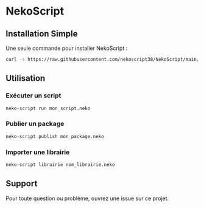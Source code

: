 
# NekoScript

## Installation Simple

Une seule commande pour installer NekoScript :

```bash
curl -s https://raw.githubusercontent.com/nekoscript38/NekoScript/main/neko-script.sh | bash -s télécharger
```

## Utilisation

### Exécuter un script
```bash
neko-script run mon_script.neko
```

### Publier un package
```bash
neko-script publish mon_package.neko
```

### Importer une librairie
```bash
neko-script librairie nom_librairie.neko
```

## Support
Pour toute question ou problème, ouvrez une issue sur ce projet.
